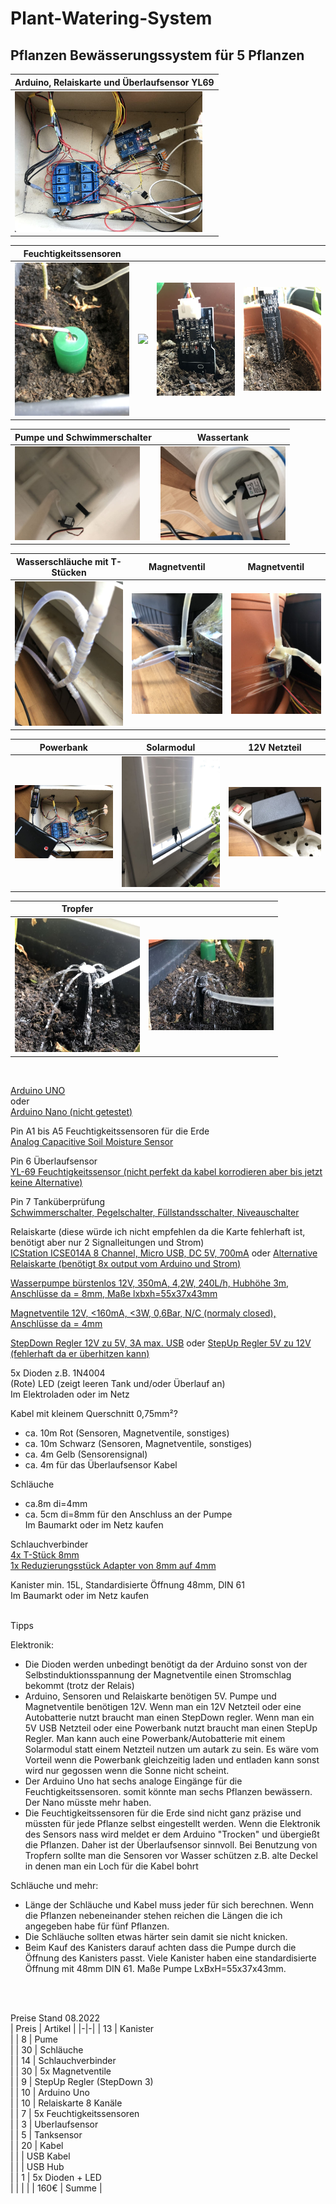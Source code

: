 # Plant-Watering-System

## Pflanzen Bewässerungssystem für 5 Pflanzen


| Arduino, Relaiskarte und Überlaufsensor YL69 |
|-|
| <img src="img/1._Arduino,_Relaiskarte_und_Sensor YL69.jpg" width="300"> |

| Feuchtigkeitssensoren | | | |
|-|-|-|-|
| <img src="img/2._Feuchtigkeitssensor_verdeckt.jpg" width="200"> | <img src="img/3._Feuchtigkeitssensor_mit_heißkleber.jpg" width="200"> | <img src="img/3._Feuchtigkeitssensor_neu.jpg" width="200"> | <img src="img/3._Feuchtigkeitssensor_neu_komplett.jpg" width="200"> |

| Pumpe und Schwimmerschalter | Wassertank |
|-|-|
| <img src="img/4._Tank,_Pumpe,_Schwimmerschalter.jpg" width="200"> | <img src="img/4a._Tank,_Pumpe,_Schwimmerschalter.jpg" width="200"> |

| Wasserschläuche mit T-Stücken | Magnetventil | Magnetventil |
|-|-|-|
|<img src="img/5._Schläuche,_T-Stücke.jpg" width="200"> | <img src="img/6._Magnetventil.jpg" width="200"> | <img src="img/7._Magnetventil.jpg" width="200"> |

| Powerbank | Solarmodul | 12V Netzteil |
|-|-|-|
| <img src="img/8._Powerbank.jpg" width="200"> | <img src="img/9._Solarmodul.jpg" width="200"> | <img src="img/10._Netzteil_12V.jpg" width="200"> |

| Tropfer | |
|-|-|
| <img src="img/Tropfer.jpg" width="200"> | <img src="img/Tropfer2.jpg" width="200"> |

<br/>

[Arduino UNO](https://www.ebay.de/itm/144138039161)<br/>
oder<br/>
[Arduino Nano (nicht getestet)](https://www.ebay.de/itm/255283163551)

Pin A1 bis A5 Feuchtigkeitssensoren für die Erde<br/>
[Analog Capacitive Soil Moisture Sensor](https://www.ebay.de/itm/164657628668)

Pin 6 Überlaufsensor<br/>
[YL-69 Feuchtigkeitssensor (nicht perfekt da kabel korrodieren aber bis jetzt keine Alternative)](https://www.ebay.de/itm/203252815145)

Pin 7 Tanküberprüfung<br/>
[Schwimmerschalter, Pegelschalter, Füllstandsschalter, Niveauschalter](https://www.ebay.de/itm/384891203932)

Relaiskarte (diese würde ich nicht empfehlen da die Karte fehlerhaft ist, benötigt aber nur 2 Signalleitungen und Strom)<br/>
[ICStation ICSE014A 8 Channel, Micro USB, DC 5V, 700mA](http://www.icstation.com/icstation-channel-icse014a-micro-switch-relay-module-upper-computer-control-board-icse014a-p-5185.html)
oder
[Alternative Relaiskarte (benötigt 8x output vom Arduino und Strom)](https://www.ebay.de/itm/252355367721)

[Wasserpumpe bürstenlos 12V, 350mA, 4,2W, 240L/h, Hubhöhe 3m, Anschlüsse da = 8mm, Maße lxbxh=55x37x43mm](https://www.ebay.de/itm/353246497633)

[Magnetventile 12V, <160mA, <3W, 0,6Bar, N/C (normaly closed), Anschlüsse da = 4mm](https://www.ebay.de/itm/352962597146)

[StepDown Regler 12V zu 5V, 3A max. USB](https://www.ebay.de/itm/162759316733)
oder
[StepUp Regler 5V zu 12V (fehlerhaft da er überhitzen kann)](https://www.ebay.de/itm/201278090992)

5x Dioden z.B. 1N4004<br/>
(Rote) LED (zeigt leeren Tank und/oder Überlauf an)<br/>
Im Elektroladen oder im Netz

Kabel mit kleinem Querschnitt 0,75mm²?
- ca. 10m Rot (Sensoren, Magnetventile, sonstiges)
- ca. 10m Schwarz (Sensoren, Magnetventile, sonstiges)
- ca. 4m Gelb (Sensorensignal)
- ca. 4m für das Überlaufsensor Kabel

Schläuche
- ca.8m di=4mm<br/>
- ca. 5cm di=8mm für den Anschluss an der Pumpe<br/>
Im Baumarkt oder im Netz kaufen

Schlauchverbinder<br/>
[4x T-Stück 8mm](https://www.ebay.de/itm/311415522853)<br/>
[1x Reduzierungsstück Adapter von 8mm auf 4mm](https://www.ebay.de/itm/311415522853)
  
Kanister min. 15L, Standardisierte Öffnung 48mm, DIN 61 <br/>
Im Baumarkt oder im Netz kaufen
<br/><br/>

Tipps

Elektronik:
- Die Dioden werden unbedingt benötigt da der Arduino sonst von der Selbstinduktionsspannung der Magnetventile einen Stromschlag bekommt (trotz der Relais)
- Arduino, Sensoren und Relaiskarte benötigen 5V. Pumpe und Magnetventile benötigen 12V. Wenn man ein 12V Netzteil oder eine Autobatterie nutzt braucht man einen StepDown regler. Wenn man ein 5V USB Netzteil oder eine Powerbank nutzt braucht man einen StepUp Regler. Man kann auch eine Powerbank/Autobatterie mit einem Solarmodul statt einem Netzteil nutzen um autark zu sein. Es wäre vom Vorteil wenn die Powerbank gleichzeitig laden und entladen kann sonst wird nur gegossen wenn die Sonne nicht scheint.
- Der Arduino Uno hat sechs analoge Eingänge für die Feuchtigkeitssensoren. somit könnte man sechs Pflanzen bewässern. Der Nano müsste mehr haben.
- Die Feuchtigkeitssensoren für die Erde sind nicht ganz präzise und müssten für jede Pflanze selbst eingestellt werden. Wenn die Elektronik des Sensors nass wird meldet er dem Arduino "Trocken" und übergießt die Pflanzen. Daher ist der Überlaufsensor sinnvoll. Bei Benutzung von Tropfern sollte man die Sensoren vor Wasser schützen z.B. alte Deckel in denen man ein Loch für die Kabel bohrt

Schläuche und mehr:
- Länge der Schläuche und Kabel muss jeder für sich berechnen. Wenn die Pflanzen nebeneinander stehen reichen die Längen die ich angegeben habe für fünf Pflanzen.
- Die Schläuche sollten etwas härter sein damit sie nicht knicken.
- Beim Kauf des Kanisters darauf achten dass die Pumpe durch die Öffnung des Kanisters passt. Viele Kanister haben eine standardisierte Öffnung mit 48mm DIN 61. Maße Pumpe LxBxH=55x37x43mm.

<!-- - Die 4mm Schläuche sollten so kurz wie möglich sein da sonst der Druck abfällt.
- Tropfer sehen cool aus aber es geht auch mit dem Schlauch in die Erde. Sollte man auf Tropfer verzichten, kann man ausschließlich 4mm Schläuche nutzen. Auch die T-Stücke müssten dann 4mm sein und es würde nur ein 8mm auf 4mm Reduzierungsstück benötigt werden nach der Pumpe. Dafür bräuchte man allerdings noch ein kurzes Stück Schlauch l=5cm di=8mm oder eine Pumpe mit 4mm Anschluss. -->
<br/><br/>

Preise Stand 08.2022<br/>
| Preis | Artikel |
|-|-|
| 13 | Kanister<br/> |
| 8 | Pume<br/> |
| 30 | Schläuche<br/> |
| 14 | Schlauchverbinder<br/> |
| 30 | 5x Magnetventile<br/> |
| 9 | StepUp Regler (StepDown 3)<br/> |
| 10 | Arduino Uno<br/> |
| 10 | Relaiskarte 8 Kanäle<br/> |
| 7 | 5x Feuchtigkeitssensoren<br/> |
| 3 | Uberlaufsensor<br/> |
| 5 | Tanksensor<br/> |
| 20 | Kabel<br/> |
| | USB Kabel<br/> |
| | USB Hub<br/> |
| 1 | 5x Dioden + LED<br/> |
| | |
| 160€ | Summe |

